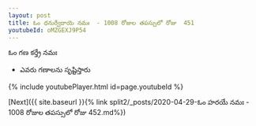 ```yaml
---
layout: post
title: ఓం ధనుర్వేదాయె నమః  - 1008 రోజుల తపస్సులో రోజు  451
youtubeId: oMZGEXJ9P54
---
```

 
 
 ఓం గణ కర్త్రే నమః  
 
 -  ఎవరు గణాలను సృష్టిస్తారు 
 
  
 
  
 
 
 
 
 
 


{% include youtubePlayer.html id=page.youtubeId %}
 
[Next]({{ site.baseurl }}{% link  split2/_posts/2020-04-29-ఓం హరయే నమః  - 1008 రోజుల తపస్సులో రోజు  452.md%})
 
